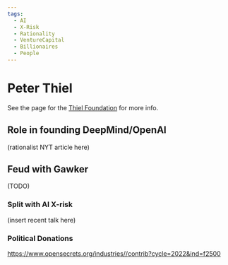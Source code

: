 ```yaml
---
tags:
  - AI
  - X-Risk
  - Rationality
  - VentureCapital
  - Billionaires
  - People
---
```

# Peter Thiel

See the page for the [Thiel Foundation](Thiel%20Foundation.md) for more info.


## Role in founding DeepMind/OpenAI

(rationalist NYT article here)

## Feud with Gawker

(TODO)

### Split with AI X-risk

(insert recent talk here)


### Political Donations

https://www.opensecrets.org/industries//contrib?cycle=2022&ind=f2500